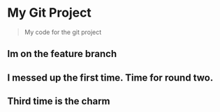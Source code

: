 # My Git Project

> My code for the git project

## Im on the feature branch
## I messed up the first time. Time for round two.
## Third time is the charm
